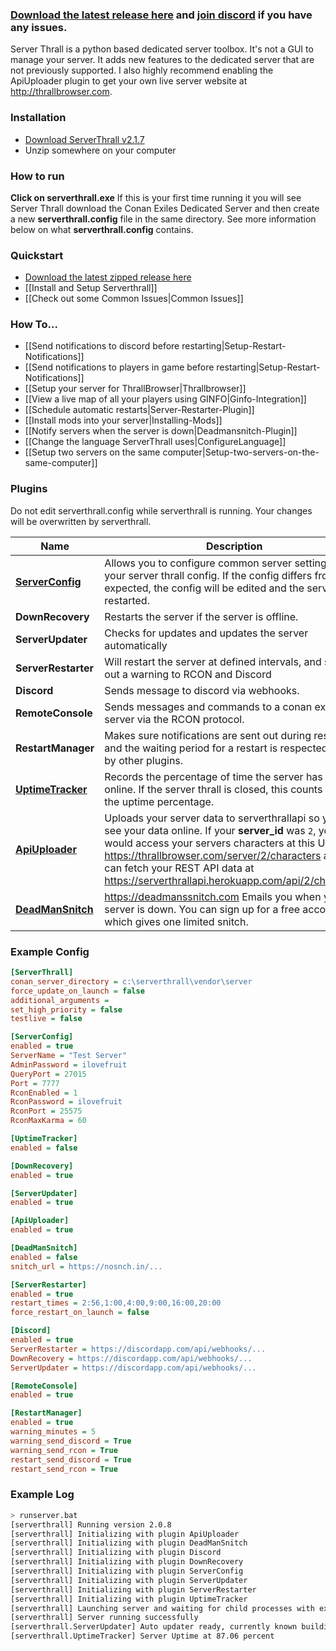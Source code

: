 ### [Download the latest release here](https://github.com/NullSoldier/serverthrall/releases/latest) and [join discord](https://discord.gg/5dK2TdN) if you have any issues.

Server Thrall is a python based dedicated server toolbox. It's not a GUI to manage your server. It adds new features to the dedicated server that are not previously supported. I also highly recommend enabling the ApiUploader plugin to get your own live server website at http://thrallbrowser.com.

### Installation
* [Download ServerThrall v2.1.7](https://github.com/NullSoldier/serverthrall/releases/download/v2.1.7/serverthrall.2.1.7.zip)
* Unzip somewhere on your computer

### How to run
**Click on serverthrall.exe** If this is your first time running it you will see Server Thrall download the Conan Exiles Dedicated Server and then create a new **serverthrall.config** file in the same directory. See more information below on what **serverthrall.config** contains.

### Quickstart
* [Download the latest zipped release here](https://github.com/NullSoldier/serverthrall/releases/latest)
* [[Install and Setup Serverthrall]]
* [[Check out some Common Issues|Common Issues]]

### How To...
 * [[Send notifications to discord before restarting|Setup-Restart-Notifications]]
 * [[Send notifications to players in game before restarting|Setup-Restart-Notifications]]
 * [[Setup your server for ThrallBrowser|Thrallbrowser]]
 * [[View a live map of all your players using GINFO|Ginfo-Integration]]
 * [[Schedule automatic restarts|Server-Restarter-Plugin]]
 * [[Install mods into your server|Installing-Mods]]
 * [[Notify servers when the server is down|Deadmansnitch-Plugin]]
 * [[Change the language ServerThrall uses|ConfigureLanguage]]
 * [[Setup two servers on the same computer|Setup-two-servers-on-the-same-computer]]

### Plugins

Do not edit serverthrall.config while serverthrall is running. Your changes will be overwritten by serverthrall.

| Name | Description |
| --- | --- |
| **[ServerConfig](https://github.com/NullSoldier/serverthrall/wiki/Server-Config-Plugin)** | Allows you to configure common server settings from your server thrall config. If the config differs from expected, the config will be edited and the server restarted. |
| **DownRecovery** | Restarts the server if the server is offline. |
| **ServerUpdater** | Checks for updates and updates the server automatically |
| **ServerRestarter** | Will restart the server at defined intervals, and sends out a warning to RCON and Discord |
| **Discord** | Sends message to discord via webhooks. |
| **RemoteConsole** | Sends messages and commands to a conan exiles server via the RCON protocol. |
| **RestartManager** | Makes sure notifications are sent out during restarts and the waiting period for a restart is respected. Used by other plugins. |
| **[UptimeTracker](https://github.com/NullSoldier/serverthrall/wiki/Uptime-Tracker-Plugin)** | Records the percentage of time the server has been online. If the server thrall is closed, this counts against the uptime percentage. |
| **[ApiUploader](https://github.com/NullSoldier/serverthrall/wiki/Api-Uploader-Plugin)** | Uploads your server data to serverthrallapi so you can see your data online. If your **server_id** was `2`, you would access your servers characters at this URL: https://thrallbrowser.com/server/2/characters and you can fetch your REST API data at https://serverthrallapi.herokuapp.com/api/2/characters |
| **[DeadManSnitch](https://github.com/NullSoldier/serverthrall/wiki/Deadmansnitch-Plugin)** | https://deadmanssnitch.com Emails you when your server is down. You can sign up for a free account which gives one limited snitch. |

### Example Config
```ini
[ServerThrall]
conan_server_directory = c:\serverthrall\vendor\server
force_update_on_launch = false
additional_arguments =
set_high_priority = false
testlive = false

[ServerConfig]
enabled = true
ServerName = "Test Server"
AdminPassword = ilovefruit
QueryPort = 27015
Port = 7777
RconEnabled = 1
RconPassword = ilovefruit
RconPort = 25575
RconMaxKarma = 60

[UptimeTracker]
enabled = false

[DownRecovery]
enabled = true

[ServerUpdater]
enabled = true

[ApiUploader]
enabled = true

[DeadManSnitch]
enabled = false
snitch_url = https://nosnch.in/...

[ServerRestarter]
enabled = true
restart_times = 2:56,1:00,4:00,9:00,16:00,20:00
force_restart_on_launch = false

[Discord]
enabled = true
ServerRestarter = https://discordapp.com/api/webhooks/...
DownRecovery = https://discordapp.com/api/webhooks/...
ServerUpdater = https://discordapp.com/api/webhooks/...

[RemoteConsole]
enabled = true

[RestartManager]
enabled = true
warning_minutes = 5
warning_send_discord = True
warning_send_rcon = True
restart_send_discord = True
restart_send_rcon = True
```

### Example Log
```sh
> runserver.bat
[serverthrall] Running version 2.0.8
[serverthrall] Initializing with plugin ApiUploader
[serverthrall] Initializing with plugin DeadManSnitch
[serverthrall] Initializing with plugin Discord
[serverthrall] Initializing with plugin DownRecovery
[serverthrall] Initializing with plugin ServerConfig
[serverthrall] Initializing with plugin ServerUpdater
[serverthrall] Initializing with plugin ServerRestarter
[serverthrall] Initializing with plugin UptimeTracker
[serverthrall] Launching server and waiting for child processes with extra arguments,  -MULTIHOME=192.168.2.18
[serverthrall] Server running successfully
[serverthrall.ServerUpdater] Auto updater ready, currently known buildid is 2729250
[serverthrall.UptimeTracker] Server Uptime at 87.06 percent
```
